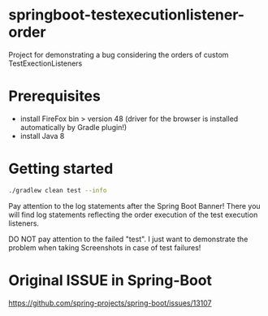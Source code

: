 # springboot-testexecutionlistener-order
Project for demonstrating a bug considering the orders of custom TestExectionListeners

Prerequisites
===

- install FireFox bin > version 48 (driver for the browser is installed automatically by Gradle plugin!)
- install Java 8

Getting started
===

```sh
./gradlew clean test --info
```
Pay attention to the log statements after the Spring Boot Banner! 
There you will find log statements reflecting the order execution of the test execution listeners.

DO NOT pay attention to the failed "test". I just want to demonstrate the problem when taking Screenshots in case of test failures! 

Original ISSUE in Spring-Boot
===
https://github.com/spring-projects/spring-boot/issues/13107